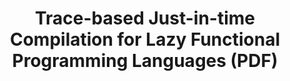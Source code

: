 ---
title: Trace-based Just-in-time Compilation for Lazy Functional Programming Languages
  (PDF)
paper-url: https://dl.dropboxusercontent.com/u/3265448/schilling.thesis.final.2014-01-20.pdf
authors:
- Thomas Schilling
type: paper
tags:
- compilers
- JIT compilers
doHaskell-type: Master's thesis
dohaskell-year: 2014
---